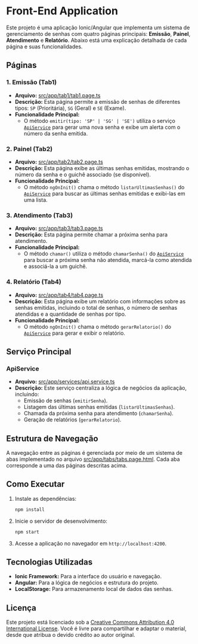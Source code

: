 # Front-End Application 

Este projeto é uma aplicação Ionic/Angular que implementa um sistema de gerenciamento de senhas com quatro páginas principais: **Emissão**, **Painel**, **Atendimento** e **Relatório**. Abaixo está uma explicação detalhada de cada página e suas funcionalidades. 

## Páginas 

### 1. Emissão (Tab1) 

- **Arquivo:** [src/app/tab1/tab1.page.ts](src/app/tab1/tab1.page.ts) 
- **Descrição:** Esta página permite a emissão de senhas de diferentes tipos: `SP` (Prioritária), `SG` (Geral) e `SE` (Exame). 
- **Funcionalidade Principal:** 
  - O método `emitir(tipo: 'SP' | 'SG' | 'SE')` utiliza o serviço [`ApiService`](src/app/services/api.service.ts) para gerar uma nova senha e exibe um alerta com o número da senha emitida. 

### 2. Painel (Tab2) 

- **Arquivo:** [src/app/tab2/tab2.page.ts](src/app/tab2/tab2.page.ts) 
- **Descrição:** Esta página exibe as últimas senhas emitidas, mostrando o número da senha e o guichê associado (se disponível). 
- **Funcionalidade Principal:** 
  - O método `ngOnInit()` chama o método `listarUltimasSenhas()` do [`ApiService`](src/app/services/api.service.ts) para buscar as últimas senhas emitidas e exibi-las em uma lista. 

### 3. Atendimento (Tab3) 

- **Arquivo:** [src/app/tab3/tab3.page.ts](src/app/tab3/tab3.page.ts) 
- **Descrição:** Esta página permite chamar a próxima senha para atendimento. 
- **Funcionalidade Principal:** 
  - O método `chamar()` utiliza o método `chamarSenha()` do [`ApiService`](src/app/services/api.service.ts) para buscar a próxima senha não atendida, marcá-la como atendida e associá-la a um guichê. 

### 4. Relatório (Tab4) 

- **Arquivo:** [src/app/tab4/tab4.page.ts](src/app/tab4/tab4.page.ts) 
- **Descrição:** Esta página exibe um relatório com informações sobre as senhas emitidas, incluindo o total de senhas, o número de senhas atendidas e a quantidade de senhas por tipo. 
- **Funcionalidade Principal:** 
  - O método `ngOnInit()` chama o método `gerarRelatorio()` do [`ApiService`](src/app/services/api.service.ts) para gerar e exibir o relatório. 

## Serviço Principal 

### ApiService 
- **Arquivo:** [src/app/services/api.service.ts](src/app/services/api.service.ts) 
- **Descrição:** Este serviço centraliza a lógica de negócios da aplicação, incluindo: 
  - Emissão de senhas (`emitirSenha`). 
  - Listagem das últimas senhas emitidas (`listarUltimasSenhas`). 
  - Chamada da próxima senha para atendimento (`chamarSenha`). 
  - Geração de relatórios (`gerarRelatorio`). 

## Estrutura de Navegação 

A navegação entre as páginas é gerenciada por meio de um sistema de abas implementado no arquivo [src/app/tabs/tabs.page.html](src/app/tabs/tabs.page.html). Cada aba corresponde a uma das páginas descritas acima.

## Como Executar 

1. Instale as dependências: 
   ```bash 
   npm install 
   ``` 

2. Inicie o servidor de desenvolvimento: 
   ```bash 
   npm start 
   ``` 

3. Acesse a aplicação no navegador em `http://localhost:4200`. 

## Tecnologias Utilizadas 

- **Ionic Framework:** Para a interface do usuário e navegação. 
- **Angular:** Para a lógica de negócios e estrutura do projeto. 
- **LocalStorage:** Para armazenamento local de dados das senhas. 

## Licença 

Este projeto está licenciado sob a [Creative Commons Attribution 4.0 International License](https://creativecommons.org/licenses/by/4.0/). Você é livre para compartilhar e adaptar o material, desde que atribua o devido crédito ao autor original.
